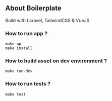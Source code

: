 ## About Boilerplate

Build with Laravel, TailwindCSS & VueJS

### How to run app ?

```shell
make up
make install
```

### How to build asset on dev environment ?

```shell
make run-dev
```

### How to run tests ?

```shell
make test
```
